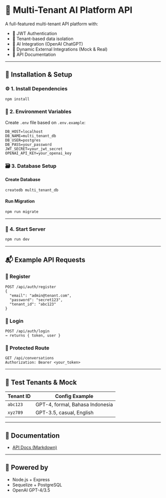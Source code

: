 # 🧠 Multi-Tenant AI Platform API

A full-featured multi-tenant API platform with:

-   🔐 JWT Authentication
-   🏢 Tenant-based data isolation
-   🤖 AI Integration (OpenAI ChatGPT)
-   🔗 Dynamic External Integrations (Mock & Real)
-   📄 API Documentation

---

## 🚀 Installation & Setup

### ⚙️ 1. Install Dependencies

```bash
npm install
```

### 🧪 2. Environment Variables

Create `.env` file based on `.env.example`:

```
DB_HOST=localhost
DB_NAME=multi_tenant_db
DB_USER=postgres
DB_PASS=your_password
JWT_SECRET=your_jwt_secret
OPENAI_API_KEY=your_openai_key
```

### 🗃️ 3. Database Setup

#### Create Database

```bash
createdb multi_tenant_db
```

#### Run Migration

```bash
npm run migrate
```

---

### 🔐 4. Start Server

```bash
npm run dev
```

---

## 📬 Example API Requests

### 🔑 Register

```http
POST /api/auth/register
{
  "email": "admin@tenant.com",
  "password": "secret123",
  "tenant_id": "abc123"
}
```

### 🔑 Login

```http
POST /api/auth/login
→ returns { token, user }
```

### 🔐 Protected Route

```http
GET /api/conversations
Authorization: Bearer <your_token>
```

---

## 🧪 Test Tenants & Mock

| Tenant ID | Config Example                  |
| --------- | ------------------------------- |
| `abc123`  | GPT-4, formal, Bahasa Indonesia |
| `xyz789`  | GPT-3.5, casual, English        |

---

## 📄 Documentation

-   [API Docs (Markdown)](docs/API_DOCUMENTATION.md)
<!-- -   [Tenant Setup Guide](docs/TENANT_SETUP_GUIDE.md) -->

---

## 🧠 Powered by

-   Node.js + Express
-   Sequelize + PostgreSQL
-   OpenAI GPT-4/3.5
